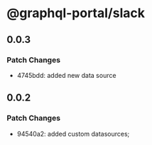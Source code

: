 # @graphql-portal/slack

## 0.0.3

### Patch Changes

- 4745bdd: added new data source

## 0.0.2

### Patch Changes

- 94540a2: added custom datasources;
